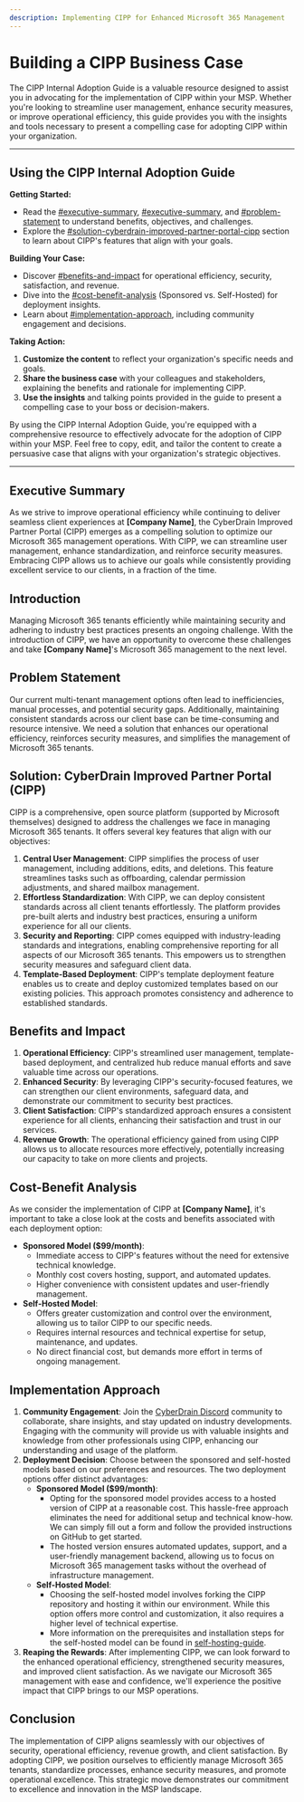 ```yaml
---
description: Implementing CIPP for Enhanced Microsoft 365 Management
---
```


# Building a CIPP Business Case

The CIPP Internal Adoption Guide is a valuable resource designed to assist you in advocating for the implementation of CIPP within your MSP. Whether you're looking to streamline user management, enhance security measures, or improve operational efficiency, this guide provides you with the insights and tools necessary to present a compelling case for adopting CIPP within your organization.

***

## **Using the CIPP Internal Adoption Guide**

**Getting Started:**

* Read the [#executive-summary](msp-adoption-toolkit-building-a-cipp-business-case.md#executive-summary "mention"), [#executive-summary](msp-adoption-toolkit-building-a-cipp-business-case.md#executive-summary "mention"), and [#problem-statement](msp-adoption-toolkit-building-a-cipp-business-case.md#problem-statement "mention") to understand benefits, objectives, and challenges.
* Explore the [#solution-cyberdrain-improved-partner-portal-cipp](msp-adoption-toolkit-building-a-cipp-business-case.md#solution-cyberdrain-improved-partner-portal-cipp "mention") section to learn about CIPP's features that align with your goals.

**Building Your Case:**

* Discover [#benefits-and-impact](msp-adoption-toolkit-building-a-cipp-business-case.md#benefits-and-impact "mention") for operational efficiency, security, satisfaction, and revenue.
* Dive into the [#cost-benefit-analysis](msp-adoption-toolkit-building-a-cipp-business-case.md#cost-benefit-analysis "mention") (Sponsored vs. Self-Hosted) for deployment insights.
* Learn about [#implementation-approach](msp-adoption-toolkit-building-a-cipp-business-case.md#implementation-approach "mention"), including community engagement and decisions.

**Taking Action:**

1. **Customize the content** to reflect your organization's specific needs and goals.
2. **Share the business case** with your colleagues and stakeholders, explaining the benefits and rationale for implementing CIPP.
3. **Use the insights** and talking points provided in the guide to present a compelling case to your boss or decision-makers.

By using the CIPP Internal Adoption Guide, you're equipped with a comprehensive resource to effectively advocate for the adoption of CIPP within your MSP. Feel free to copy, edit, and tailor the content to create a persuasive case that aligns with your organization's strategic objectives.

***

## Executive Summary

As we strive to improve operational efficiency while continuing to deliver seamless client experiences at **\[Company Name]**, the CyberDrain Improved Partner Portal (CIPP) emerges as a compelling solution to optimize our Microsoft 365 management operations. With CIPP, we can streamline user management, enhance standardization, and reinforce security measures. Embracing CIPP allows us to achieve our goals while consistently providing excellent service to our clients, in a fraction of the time.

## Introduction

Managing Microsoft 365 tenants efficiently while maintaining security and adhering to industry best practices presents an ongoing challenge. With the introduction of CIPP, we have an opportunity to overcome these challenges and take **\[Company Name]**'s Microsoft 365 management to the next level.

## Problem Statement

Our current multi-tenant management options often lead to inefficiencies, manual processes, and potential security gaps. Additionally, maintaining consistent standards across our client base can be time-consuming and resource intensive. We need a solution that enhances our operational efficiency, reinforces security measures, and simplifies the management of Microsoft 365 tenants.

## Solution: CyberDrain Improved Partner Portal (CIPP)

CIPP is a comprehensive, open source platform (supported by Microsoft themselves) designed to address the challenges we face in managing Microsoft 365 tenants. It offers several key features that align with our objectives:

1. **Central User Management**: CIPP simplifies the process of user management, including additions, edits, and deletions. This feature streamlines tasks such as offboarding, calendar permission adjustments, and shared mailbox management.
2. **Effortless Standardization**: With CIPP, we can deploy consistent standards across all client tenants effortlessly. The platform provides pre-built alerts and industry best practices, ensuring a uniform experience for all our clients.
3. **Security and Reporting**: CIPP comes equipped with industry-leading standards and integrations, enabling comprehensive reporting for all aspects of our Microsoft 365 tenants. This empowers us to strengthen security measures and safeguard client data.
4. **Template-Based Deployment**: CIPP's template deployment feature enables us to create and deploy customized templates based on our existing policies. This approach promotes consistency and adherence to established standards.

## Benefits and Impact

1. **Operational Efficiency**: CIPP's streamlined user management, template-based deployment, and centralized hub reduce manual efforts and save valuable time across our operations.
2. **Enhanced Security**: By leveraging CIPP's security-focused features, we can strengthen our client environments, safeguard data, and demonstrate our commitment to security best practices.
3. **Client Satisfaction**: CIPP's standardized approach ensures a consistent experience for all clients, enhancing their satisfaction and trust in our services.
4. **Revenue Growth**: The operational efficiency gained from using CIPP allows us to allocate resources more effectively, potentially increasing our capacity to take on more clients and projects.

## Cost-Benefit Analysis

As we consider the implementation of CIPP at **\[Company Name]**, it's important to take a close look at the costs and benefits associated with each deployment option:

* **Sponsored Model ($99/month)**:
  * Immediate access to CIPP's features without the need for extensive technical knowledge.
  * Monthly cost covers hosting, support, and automated updates.
  * Higher convenience with consistent updates and user-friendly management.
* **Self-Hosted Model**:
  * Offers greater customization and control over the environment, allowing us to tailor CIPP to our specific needs.
  * Requires internal resources and technical expertise for setup, maintenance, and updates.
  * No direct financial cost, but demands more effort in terms of ongoing management.

## Implementation Approach

1. **Community Engagement**: Join the [CyberDrain Discord](https://discord.gg/cyberdrain) community to collaborate, share insights, and stay updated on industry developments. Engaging with the community will provide us with valuable insights and knowledge from other professionals using CIPP, enhancing our understanding and usage of the platform.
2. **Deployment Decision**: Choose between the sponsored and self-hosted models based on our preferences and resources. The two deployment options offer distinct advantages:
   * **Sponsored Model ($99/month)**:&#x20;
     * Opting for the sponsored model provides access to a hosted version of CIPP at a reasonable cost. This hassle-free approach eliminates the need for additional setup and technical know-how. We can simply fill out a form and follow the provided instructions on GitHub to get started.&#x20;
     * The hosted version ensures automated updates, support, and a user-friendly management backend, allowing us to focus on Microsoft 365 management tasks without the overhead of infrastructure management.
   * **Self-Hosted Model**:&#x20;
     * Choosing the self-hosted model involves forking the CIPP repository and hosting it within our environment. While this option offers more control and customization, it also requires a higher level of technical expertise.&#x20;
     * More information on the prerequisites and installation steps for the self-hosted model can be found in [self-hosting-guide](../../setup/self-hosting-guide/ "mention").
3. **Reaping the Rewards**: After implementing CIPP, we can look forward to the enhanced operational efficiency, strengthened security measures, and improved client satisfaction. As we navigate our Microsoft 365 management with ease and confidence, we'll experience the positive impact that CIPP brings to our MSP operations.

## Conclusion

The implementation of CIPP aligns seamlessly with our objectives of security, operational efficiency, revenue growth, and client satisfaction. By adopting CIPP, we position ourselves to efficiently manage Microsoft 365 tenants, standardize processes, enhance security measures, and promote operational excellence. This strategic move demonstrates our commitment to excellence and innovation in the MSP landscape.

